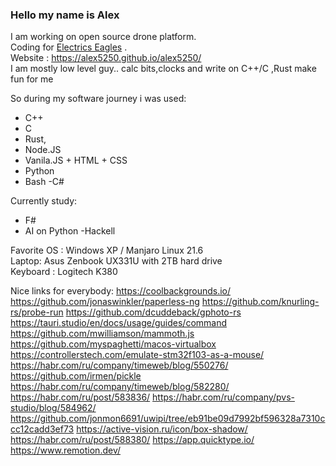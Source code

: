 ### Hello my name is Alex
I am working  on open source drone platform.\
Coding for  [Electrics Eagles](https://www.eeagles.net) . \
Website : https://alex5250.github.io/alex5250/ \
I am mostly low level guy.. calc bits,clocks and write on C++/C ,Rust make fun for me

So during my software journey i was used:
- C++
- C
- Rust,
- Node.JS
- Vanila.JS + HTML + CSS
- Python
- Bash
-C#


Currently study:
- F#
- AI on Python 
-Hackell 



Favorite OS : Windows XP / Manjaro Linux 21.6 \
Laptop: Asus Zenbook UX331U  with 2TB hard drive  \
Keyboard : Logitech K380 


Nice links for everybody:
https://coolbackgrounds.io/
https://github.com/jonaswinkler/paperless-ng
https://github.com/knurling-rs/probe-run
https://github.com/dcuddeback/gphoto-rs
https://tauri.studio/en/docs/usage/guides/command
https://github.com/mwilliamson/mammoth.js
https://github.com/myspaghetti/macos-virtualbox
https://controllerstech.com/emulate-stm32f103-as-a-mouse/
https://habr.com/ru/company/timeweb/blog/550276/
https://github.com/irmen/pickle
https://habr.com/ru/company/timeweb/blog/582280/
https://habr.com/ru/post/583836/
https://habr.com/ru/company/pvs-studio/blog/584962/
https://github.com/jonmon6691/uwipi/tree/eb91be09d7992bf596328a7310ccc12cadd3ef73
https://active-vision.ru/icon/box-shadow/
https://habr.com/ru/post/588380/
https://app.quicktype.io/
https://www.remotion.dev/
